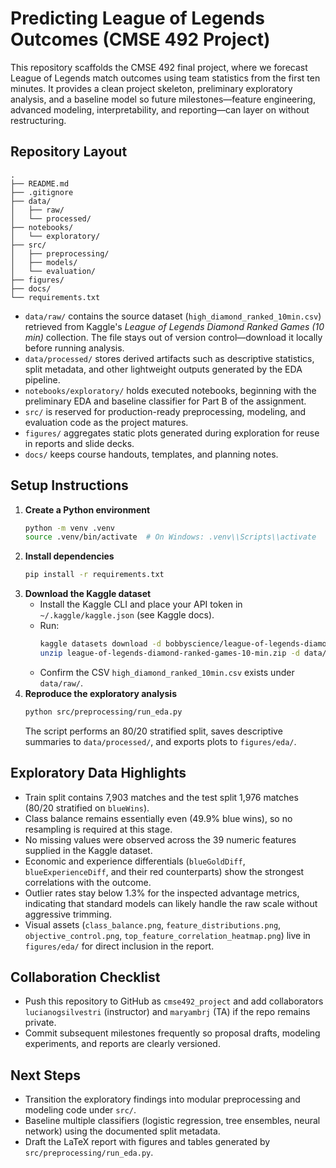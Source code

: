 # Predicting League of Legends Outcomes (CMSE 492 Project)

This repository scaffolds the CMSE 492 final project, where we forecast League of Legends match outcomes using team statistics from the first ten minutes. It provides a clean project skeleton, preliminary exploratory analysis, and a baseline model so future milestones—feature engineering, advanced modeling, interpretability, and reporting—can layer on without restructuring.

## Repository Layout

```
.
├── README.md
├── .gitignore
├── data/
│   ├── raw/
│   └── processed/
├── notebooks/
│   └── exploratory/
├── src/
│   ├── preprocessing/
│   ├── models/
│   └── evaluation/
├── figures/
├── docs/
└── requirements.txt
```

- `data/raw/` contains the source dataset (`high_diamond_ranked_10min.csv`) retrieved from Kaggle's *League of Legends Diamond Ranked Games (10 min)* collection. The file stays out of version control—download it locally before running analysis.
- `data/processed/` stores derived artifacts such as descriptive statistics, split metadata, and other lightweight outputs generated by the EDA pipeline.
- `notebooks/exploratory/` holds executed notebooks, beginning with the preliminary EDA and baseline classifier for Part B of the assignment.
- `src/` is reserved for production-ready preprocessing, modeling, and evaluation code as the project matures.
- `figures/` aggregates static plots generated during exploration for reuse in reports and slide decks.
- `docs/` keeps course handouts, templates, and planning notes.

## Setup Instructions

1. **Create a Python environment**
   ```bash
   python -m venv .venv
   source .venv/bin/activate  # On Windows: .venv\\Scripts\\activate
   ```
2. **Install dependencies**
   ```bash
   pip install -r requirements.txt
   ```
3. **Download the Kaggle dataset**
   - Install the Kaggle CLI and place your API token in `~/.kaggle/kaggle.json` (see Kaggle docs).
   - Run:
     ```bash
     kaggle datasets download -d bobbyscience/league-of-legends-diamond-ranked-games-10-min
     unzip league-of-legends-diamond-ranked-games-10-min.zip -d data/raw
     ```
   - Confirm the CSV `high_diamond_ranked_10min.csv` exists under `data/raw/`.
4. **Reproduce the exploratory analysis**
   ```bash
   python src/preprocessing/run_eda.py
   ```
   The script performs an 80/20 stratified split, saves descriptive summaries to `data/processed/`, and exports plots to `figures/eda/`.

## Exploratory Data Highlights

- Train split contains 7,903 matches and the test split 1,976 matches (80/20 stratified on `blueWins`).
- Class balance remains essentially even (49.9% blue wins), so no resampling is required at this stage.
- No missing values were observed across the 39 numeric features supplied in the Kaggle dataset.
- Economic and experience differentials (`blueGoldDiff`, `blueExperienceDiff`, and their red counterparts) show the strongest correlations with the outcome.
- Outlier rates stay below 1.3% for the inspected advantage metrics, indicating that standard models can likely handle the raw scale without aggressive trimming.
- Visual assets (`class_balance.png`, `feature_distributions.png`, `objective_control.png`, `top_feature_correlation_heatmap.png`) live in `figures/eda/` for direct inclusion in the report.

## Collaboration Checklist

- Push this repository to GitHub as `cmse492_project` and add collaborators `lucianogsilvestri` (instructor) and `maryambrj` (TA) if the repo remains private.
- Commit subsequent milestones frequently so proposal drafts, modeling experiments, and reports are clearly versioned.

## Next Steps

- Transition the exploratory findings into modular preprocessing and modeling code under `src/`.
- Baseline multiple classifiers (logistic regression, tree ensembles, neural network) using the documented split metadata.
- Draft the LaTeX report with figures and tables generated by `src/preprocessing/run_eda.py`.

